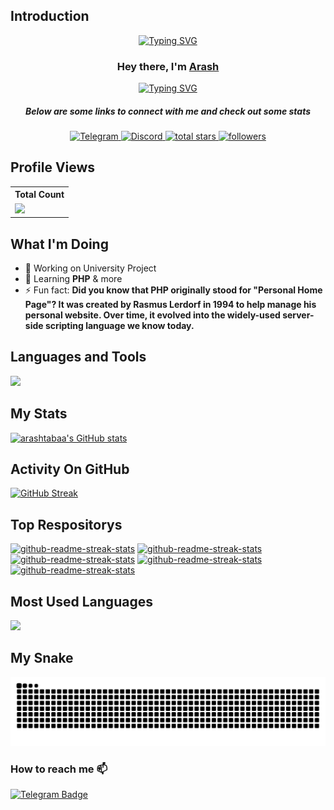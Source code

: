 ## Introduction

<p align="center">
<a href="https://github.com/arashtabaa"><img src="https://readme-typing-svg.demolab.com?font=Playfair+Display&size=25&pause=1000&color=4493F8&center=true&vCenter=true&random=false&width=700&height=45&lines=Software+engineering+student;Trying+to+expand+my+programming+skills;Building+with+C%23+and+PHP" alt="Typing SVG" /></a>
</p>

<h3 align="center">Hey there, I'm <a href="https://github.com/arashtabaa">Arash</a></h3>
<p align="center"><a href="https://github.com/arashtabaa"><img src="https://readme-typing-svg.demolab.com?font=Playfair+Display&size=21&pause=999999999&color=F7F7F7&center=true&vCenter=true&random=false&width=700&height=45&lines=Code+enthusiast+on+a+journey+to+master+the+digital+realm+%F0%9F%9A%80" alt="Typing SVG" /></a>
</p>

<h5 align="center">Below are some links to connect with me and check out some stats</h5>


<p align="center">
    <a href="https://t.me/qrtes">
        <img alt="Telegram" title="Telegram" src="https://img.shields.io/badge/Telegram-blue?style=for-the-badge&logo=telegram&logoColor=white"/>
    </a>
    <a href="https://discord.gg/restoftime">
        <img alt="Discord" title="Discord" src="https://img.shields.io/badge/-Discord-7289DA?style=for-the-badge&logo=discord&logoColor=white"/>
    </a>
    <a href="https://github.com/arashtabaa?tab=repositories&sort=stargazers">
        <img alt="total stars" title="Total stars on GitHub" src="https://custom-icon-badges.demolab.com/github/stars/arashtabaa?color=B8B92B&style=for-the-badge&labelColor=959532&logo=star"/>
    </a>
    <a href="https://github.com/arashtabaa">
        <img alt="followers" title="Follow me on Github" src="https://img.shields.io/github/followers/arashtabaa?color=236ad3&style=for-the-badge&logo=github&label=Follow"/>
    </a>
</p>


## Profile Views

  <table>
    <tr>
      <th>Total Count</th>
    </tr>
    <tr>
      <td>
         <a href="https://github.com/arashtabaa"> <img src="https://komarev.com/ghpvc/?username=arashtabaa&style=for-the-badge&color=236AD3"> </a>
      </td>
    </tr>
  </table>


## What I'm Doing

- 🔭 Working on University Project
- 🌱 Learning **PHP** & more
- ⚡ Fun fact: **Did you know that PHP originally stood for "Personal Home Page"? It was created by Rasmus Lerdorf in 1994 to help manage his personal website. Over time, it evolved into the widely-used server-side scripting language we know today.**

## Languages and Tools

<p align="left"> <a href="https://github.com/arashtabaa"><img src="https://skillicons.dev/icons?i=visualstudio,cs,vscode,php"> </a>
</p>

## My Stats

[![arashtabaa's GitHub stats](https://github-readme-stats.vercel.app/api?username=arashtabaa&show_icons=true&theme=github_dark)](https://github.com/arashtabaa)

## Activity On GitHub
<p align="left">
  <a href="https://github.com/arashtabaa"><img src="http://github-readme-streak-stats.herokuapp.com?user=arashtabaa&mode=weekly&theme=github-dark&border=E4E2E2&ring=4C8EDA&stroke=E4E2E2&dates=E4E2E2&sideLabels=549EF2" alt="GitHub Streak" /></a>
</p>

## Top Respositorys
  <p align="left">
<a href="https://github.com/arashtabaa/DataArrayApp"><img width="278" src="https://denvercoder1-github-readme-stats.vercel.app/api/pin/?username=arashtabaa&repo=DataArrayApp&theme=github-dark&bg_color=0D1117&title_color=F9F9FA&text_color=909193&hide_border=false&border_color=E4E2E2&icon_color=1F6FEB&show_icons=true" alt="github-readme-streak-stats"></a>
     <a href="https://github.com/arashtabaa/Stack-QueueApp"><img width="278" src="https://denvercoder1-github-readme-stats.vercel.app/api/pin/?username=arashtabaa&repo=Stack-QueueApp&theme=github-dark&bg_color=0D1117&title_color=F9F9FA&text_color=909193&hide_border=false&border_color=E4E2E2&icon_color=1F6FEB&show_icons=true" alt="github-readme-streak-stats"></a>
<a href="https://github.com/arashtabaa/General-Tree"><img width="278" src="https://denvercoder1-github-readme-stats.vercel.app/api/pin/?username=arashtabaa&repo=General-Tree&theme=github-dark&bg_color=0D1117&title_color=F9F9FA&text_color=909193&hide_border=false&border_color=E4E2E2&icon_color=1F6FEB&show_icons=true" alt="github-readme-streak-stats"></a>
<a href="https://github.com/arashtabaa/ATM-Queue"><img width="278" src="https://denvercoder1-github-readme-stats.vercel.app/api/pin/?username=arashtabaa&repo=ATM-Queue&theme=github-dark&bg_color=0D1117&title_color=F9F9FA&text_color=909193&hide_border=false&border_color=E4E2E2&icon_color=1F6FEB&show_icons=true" alt="github-readme-streak-stats"></a>
      <a href="https://github.com/arashtabaa/CoursePlanner"><img width="278" src="https://denvercoder1-github-readme-stats.vercel.app/api/pin/?username=arashtabaa&repo=CoursePlanner&theme=github-dark&bg_color=0D1117&title_color=F9F9FA&text_color=909193&hide_border=false&border_color=E4E2E2&icon_color=1F6FEB&show_icons=true" alt="github-readme-streak-stats"></a>
</p>

## Most Used Languages
<p align="left">
<img width="278" src="https://github-readme-stats.vercel.app/api/top-langs/?username=arashtabaa&layout=compact&theme=github-dark&bg_color=0D1117&title_color=F9F9FA&text_color=909193&hide_border=false&border_color=E4E2E2&icon_color=1F6FEB&show_icons=true"></p>


## My Snake
<picture>
  <source
    media="(prefers-color-scheme: dark)"
    srcset="https://raw.githubusercontent.com/arashtabaa/arashtabaa/output/github-contribution-grid-snake-dark.svg"
  />
  <source
    media="(prefers-color-scheme: light)"
    srcset="https://raw.githubusercontent.com/arashtabaa/arashtabaa/output/github-contribution-grid-snake.svg"
  />
  <img
    alt="github contribution grid snake animation"
    src="https://raw.githubusercontent.com/arashtabaa/arashtabaa/output/github-contribution-grid-snake.svg"
  />
</picture>

### How to reach me :mailbox:
[![Telegram Badge](https://img.shields.io/badge/Telegram-blue?style=flat&logo=telegram&logoColor=white)](https://t.me/qrtes)



